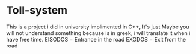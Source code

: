 # Toll-system
This is a project i did in university implimented in C++, It's just 
Maybe you will not understand something because is in greek, i will translate it when i have free time. 
EISODOS = Entrance in the road
EXODOS = Exit from the road
